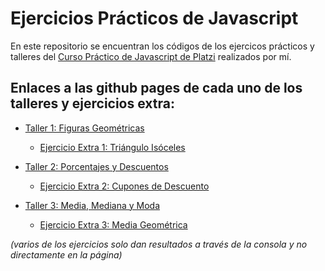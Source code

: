# Ejercicios Prácticos de Javascript
En este repositorio se encuentran los códigos de los ejercicos prácticos y talleres del [Curso Práctico de Javascript de Platzi](https://platzi.com/cursos/javascript-practico/) realizados por mí.

## Enlaces a las github pages de cada uno de los talleres y ejercicios extra:

- [Taller 1: Figuras Geométricas](https://v-miguel-v.github.io/Ejercicios-Practicos-de-Javascript/Taller%201%20-%20Figuras%20Geom%C3%A9tricas/figuras.html)
  - [Ejercicio Extra 1: Triángulo Isóceles](https://v-miguel-v.github.io/Ejercicios-Practicos-de-Javascript/Taller%201%20-%20Figuras%20Geom%C3%A9tricas/triangulo_isoceles.html)

- [Taller 2: Porcentajes y Descuentos](https://v-miguel-v.github.io/Ejercicios-Practicos-de-Javascript/Taller%202%20-%20Porcentajes%20y%20Descuentos/porcentajes_y_descuentos.html)
  - [Ejercicio Extra 2: Cupones de Descuento](https://v-miguel-v.github.io/Ejercicios-Practicos-de-Javascript/Taller%202%20-%20Porcentajes%20y%20Descuentos/cupones.html)

- [Taller 3: Media, Mediana y Moda](https://v-miguel-v.github.io/Ejercicios-Practicos-de-Javascript/Taller%203%20-%20Media,%20Mediana%20y%20Moda/media-mediana-moda.html)
  - [Ejercicio Extra 3: Media Geométrica](https://v-miguel-v.github.io/Ejercicios-Practicos-de-Javascript/Taller%203%20-%20Media,%20Mediana%20y%20Moda/media-geometrica.html)

_(varios de los ejercicios solo dan resultados a través de la consola y no directamente en la página)_
